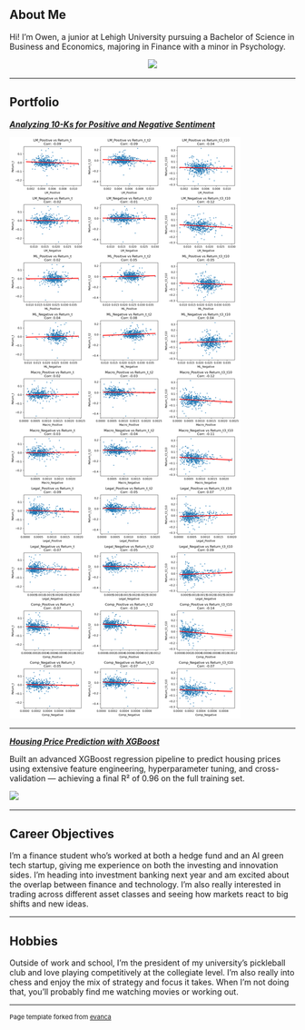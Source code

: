 ## About Me

Hi! I’m Owen, a junior at Lehigh University pursuing a Bachelor of Science in Business and Economics, majoring in Finance with a minor in Psychology.

<!-- Upload your own photo and change the path -->

<p style="text-align:center;">
  <img class="img-circle" src="images/IMG_2604.PNG?raw=true" width="50%">
</p>

---

## Portfolio

<!-- You can link to other websites, PDFs in this repo, and other pages in this repo -->

_**[Analyzing 10-Ks for Positive and Negative Sentiment](report/report)**_

<img src="report/output_17_0.png?raw=true"/>


---

_**[Housing Price Prediction with XGBoost](/submission/MY_PREDICTIONS.csv)**_

Built an advanced XGBoost regression pipeline to predict housing prices using extensive feature engineering, hyperparameter tuning, and cross-validation — achieving a final R² of 0.96 on the full training set.

<img src="images/housing_project_thumbnail.png?raw=true"/>

---

## Career Objectives

I’m a finance student who’s worked at both a hedge fund and an AI green tech startup, giving me experience on both the investing and innovation sides. I’m heading into investment banking next year and am excited about the overlap between finance and technology. I’m also really interested in trading across different asset classes and seeing how markets react to big shifts and new ideas.

---

## Hobbies

Outside of work and school, I’m the president of my university’s pickleball club and love playing competitively at the collegiate level. I’m also really into chess and enjoy the mix of strategy and focus it takes. When I’m not doing that, you’ll probably find me watching movies or working out.

---
<p style="font-size:11px">Page template forked from <a href="https://github.com/evanca/quick-portfolio">evanca</a></p>
<!-- Remove above link if you don't want to attibute -->
